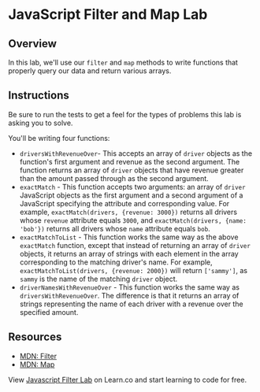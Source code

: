 # JavaScript Filter and Map Lab

## Overview

In this lab, we'll use our `filter` and `map` methods to write functions that properly query our data and return various arrays.

## Instructions

Be sure to run the tests to get a feel for the types of problems this lab is
asking you to solve.

You'll be writing four functions:

 * `driversWithRevenueOver`- This accepts an array of `driver` objects as the function's first argument and revenue as the second argument.  The function returns an array of `driver` objects that have revenue greater than the amount passed through as the second argument.
 * `exactMatch` - This function accepts two arguments: an array of `driver` JavaScript objects as the first argument and a second argument of a JavaScript specifying the attribute and corresponding value.  For example, `exactMatch(drivers, {revenue: 3000})` returns all drivers whose `revenue` attribute equals `3000`, and `exactMatch(drivers, {name: 'bob'})` returns all drivers whose `name` attribute equals `bob`.      
 * `exactMatchToList` - This function works the same way as the above `exactMatch` function, except that instead of returning an array of `driver` objects, it returns an array of strings with each element in the array corresponding to the matching driver's name.  For example, `exactMatchToList(drivers, {revenue: 2000})` will return `['sammy']`, as `sammy` is the name of the matching `driver` object.
 * `driverNamesWithRevenueOver` - This function works the same way as `driversWithRevenueOver`.  The difference is that it returns an array of strings representing the name of each driver with a revenue over the specified amount.  

## Resources

- [MDN: Filter](https://developer.mozilla.org/en-US/docs/Web/JavaScript/Reference/Global_Objects/Array/filter)              
- [MDN: Map](https://developer.mozilla.org/en-US/docs/Web/JavaScript/Reference/Global_Objects/Array/map)              

<p class='util--hide'>View <a href='https://learn.co/lessons/javascript-filter-lab'>Javascript Filter Lab</a> on Learn.co and start learning to code for free.</p>
